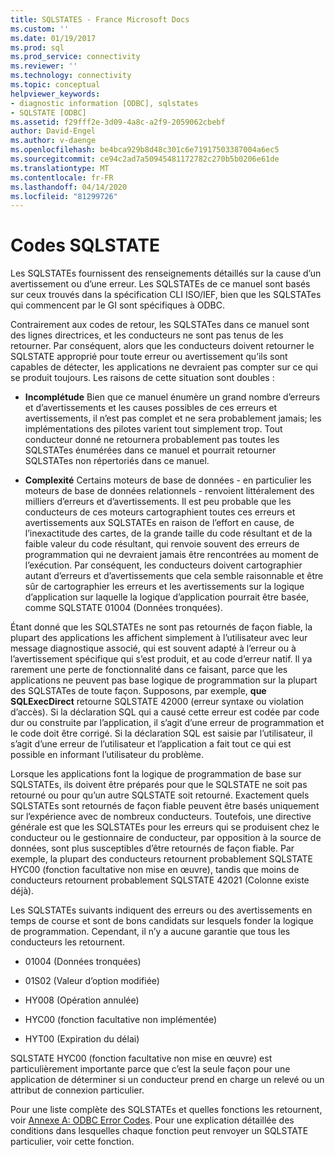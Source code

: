 ```yaml
---
title: SQLSTATES - France Microsoft Docs
ms.custom: ''
ms.date: 01/19/2017
ms.prod: sql
ms.prod_service: connectivity
ms.reviewer: ''
ms.technology: connectivity
ms.topic: conceptual
helpviewer_keywords:
- diagnostic information [ODBC], sqlstates
- SQLSTATE [ODBC]
ms.assetid: f29fff2e-3d09-4a8c-a2f9-2059062cbebf
author: David-Engel
ms.author: v-daenge
ms.openlocfilehash: be4bca929b8d48c301c6e71917503387004a6ec5
ms.sourcegitcommit: ce94c2ad7a50945481172782c270b5b0206e61de
ms.translationtype: MT
ms.contentlocale: fr-FR
ms.lasthandoff: 04/14/2020
ms.locfileid: "81299726"
---
```

# <a name="sqlstates"></a>Codes SQLSTATE
Les SQLSTATEs fournissent des renseignements détaillés sur la cause d’un avertissement ou d’une erreur. Les SQLSTATEs de ce manuel sont basés sur ceux trouvés dans la spécification CLI ISO/IEF, bien que les SQLSTATes qui commencent par le GI sont spécifiques à ODBC.  
  
 Contrairement aux codes de retour, les SQLSTATes dans ce manuel sont des lignes directrices, et les conducteurs ne sont pas tenus de les retourner. Par conséquent, alors que les conducteurs doivent retourner le SQLSTATE approprié pour toute erreur ou avertissement qu’ils sont capables de détecter, les applications ne devraient pas compter sur ce qui se produit toujours. Les raisons de cette situation sont doubles :  
  
-   **Incomplétude** Bien que ce manuel énumère un grand nombre d’erreurs et d’avertissements et les causes possibles de ces erreurs et avertissements, il n’est pas complet et ne sera probablement jamais; les implémentations des pilotes varient tout simplement trop. Tout conducteur donné ne retournera probablement pas toutes les SQLSTATes énumérées dans ce manuel et pourrait retourner SQLSTATes non répertoriés dans ce manuel.  
  
-   **Complexité** Certains moteurs de base de données - en particulier les moteurs de base de données relationnels - renvoient littéralement des milliers d’erreurs et d’avertissements. Il est peu probable que les conducteurs de ces moteurs cartographient toutes ces erreurs et avertissements aux SQLSTATEs en raison de l’effort en cause, de l’inexactitude des cartes, de la grande taille du code résultant et de la faible valeur du code résultant, qui renvoie souvent des erreurs de programmation qui ne devraient jamais être rencontrées au moment de l’exécution. Par conséquent, les conducteurs doivent cartographier autant d’erreurs et d’avertissements que cela semble raisonnable et être sûr de cartographier les erreurs et les avertissements sur la logique d’application sur laquelle la logique d’application pourrait être basée, comme SQLSTATE 01004 (Données tronquées).  
  
 Étant donné que les SQLSTATEs ne sont pas retournés de façon fiable, la plupart des applications les affichent simplement à l’utilisateur avec leur message diagnostique associé, qui est souvent adapté à l’erreur ou à l’avertissement spécifique qui s’est produit, et au code d’erreur natif. Il ya rarement une perte de fonctionnalité dans ce faisant, parce que les applications ne peuvent pas base logique de programmation sur la plupart des SQLSTATes de toute façon. Supposons, par exemple, **que SQLExecDirect** retourne SQLSTATE 42000 (erreur syntaxe ou violation d’accès). Si la déclaration SQL qui a causé cette erreur est codée par code dur ou construite par l’application, il s’agit d’une erreur de programmation et le code doit être corrigé. Si la déclaration SQL est saisie par l’utilisateur, il s’agit d’une erreur de l’utilisateur et l’application a fait tout ce qui est possible en informant l’utilisateur du problème.  
  
 Lorsque les applications font la logique de programmation de base sur SQLSTATEs, ils doivent être préparés pour que le SQLSTATE ne soit pas retourné ou pour qu’un autre SQLSTATE soit retourné. Exactement quels SQLSTATEs sont retournés de façon fiable peuvent être basés uniquement sur l’expérience avec de nombreux conducteurs. Toutefois, une directive générale est que les SQLSTATEs pour les erreurs qui se produisent chez le conducteur ou le gestionnaire de conducteur, par opposition à la source de données, sont plus susceptibles d’être retournés de façon fiable. Par exemple, la plupart des conducteurs retournent probablement SQLSTATE HYC00 (fonction facultative non mise en œuvre), tandis que moins de conducteurs retournent probablement SQLSTATE 42021 (Colonne existe déjà).  
  
 Les SQLSTATEs suivants indiquent des erreurs ou des avertissements en temps de course et sont de bons candidats sur lesquels fonder la logique de programmation. Cependant, il n’y a aucune garantie que tous les conducteurs les retournent.  
  
-   01004 (Données tronquées)  
  
-   01S02 (Valeur d’option modifiée)  
  
-   HY008 (Opération annulée)  
  
-   HYC00 (fonction facultative non implémentée)  
  
-   HYT00 (Expiration du délai)  
  
 SQLSTATE HYC00 (fonction facultative non mise en œuvre) est particulièrement importante parce que c’est la seule façon pour une application de déterminer si un conducteur prend en charge un relevé ou un attribut de connexion particulier.  
  
 Pour une liste complète des SQLSTATEs et quelles fonctions les retournent, voir [Annexe A: ODBC Error Codes](../../../odbc/reference/appendixes/appendix-a-odbc-error-codes.md). Pour une explication détaillée des conditions dans lesquelles chaque fonction peut renvoyer un SQLSTATE particulier, voir cette fonction.
